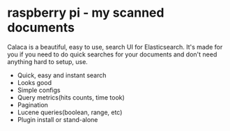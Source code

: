 raspberry pi - my scanned documents
===================================

Calaca is a beautiful, easy to use, search UI for Elasticsearch. It's made for you if you need to do quick searches for your documents and don't need anything hard to setup, use.
  - Quick, easy and instant search
  - Looks good
  - Simple configs
  - Query metrics(hits counts, time took)
  - Pagination
  - Lucene queries(boolean, range, etc)
  - Plugin install or stand-alone
